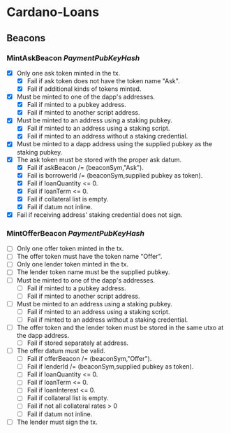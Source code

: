 # Cardano-Loans

## Beacons

### MintAskBeacon *PaymentPubKeyHash*
- [x] Only one ask token minted in the tx.
  - [x] Fail if ask token does not have the token name "Ask".
  - [x] Fail if additional kinds of tokens minted.
- [x] Must be minted to one of the dapp's addresses.
  - [x] Fail if minted to a pubkey address.
  - [x] Fail if minted to another script address.
- [x] Must be minted to an address using a staking pubkey.
  - [x] Fail if minted to an address using a staking script.
  - [x] Fail if minted to an address without a staking credential.
- [x] Must be minted to a dapp address using the supplied pubkey as the staking pubkey.
- [x] The ask token must be stored with the proper ask datum.
  - [x] Fail if askBeacon /= (beaconSym,"Ask").
  - [x] Fail is borrowerId /= (beaconSym,supplied pubkey as token).
  - [x] Fail if loanQuantity <= 0.
  - [x] Fail if loanTerm <= 0.
  - [x] Fail if collateral list is empty.
  - [x] Fail if datum not inline.
- [x] Fail if receiving address' staking credential does not sign.

### MintOfferBeacon *PaymentPubKeyHash*
- [ ] Only one offer token minted in the tx.
- [ ] The offer token must have the token name "Offer".
- [ ] Only one lender token minted in the tx.
- [ ] The lender token name must be the supplied pubkey.
- [ ] Must be minted to one of the dapp's addresses.
  - [ ] Fail if minted to a pubkey address.
  - [ ] Fail if minted to another script address.
- [ ] Must be minted to an address using a staking pubkey.
  - [ ] Fail if minted to an address using a staking script.
  - [ ] Fail if minted to an address without a staking credential.
- [ ] The offer token and the lender token must be stored in the same utxo at the dapp address.
  - [ ] Fail if stored separately at address.
- [ ] The offer datum must be valid.
  - [ ] Fail if offerBeacon /= (beaconSym,"Offer").
  - [ ] Fail if lenderId /= (beaconSym,supplied pubkey as token).
  - [ ] Fail if loanQuantity <= 0.
  - [ ] Fail if loanTerm <= 0.
  - [ ] Fail if loanInterest <= 0.
  - [ ] Fail if collateral list is empty.
  - [ ] Fail if not all collateral rates > 0
  - [ ] Fail if datum not inline.
- [ ] The lender must sign the tx.
